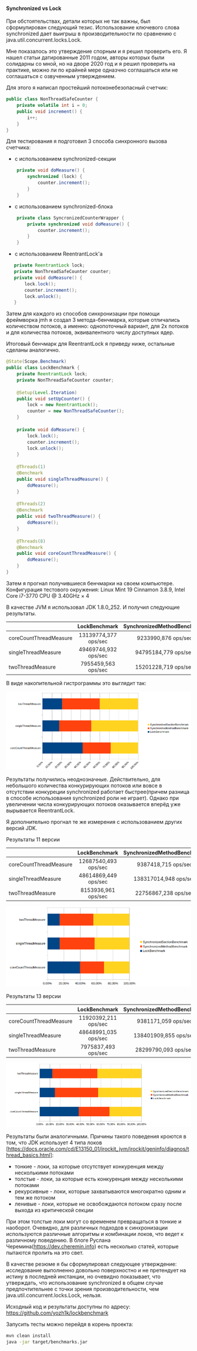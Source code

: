 #### Synchronized vs Lock

При обстоятельствах, детали которых не так важны, был сформулирован следующий тезис. Использование ключевого слова synchronized дает выигрыш в производительности по сравнению с java.util.concurrent.locks.Lock.

Мне показалось это утверждение спорным и я решил проверить его. Я нашел статьи датированные 2011 годом, авторы которых были солидарны со мной, но на дворе 2020 год и я решил проверить на практике, можно ли по крайней мере одназчно соглашаться или не соглашаться с озвученным утверждением.

Для этого я написал простейший потоконебезопасный счетчик:

```java
public class NonThreadSafeCounter {
    private volatile int i = 0;
    public void increment() {
        i++;
    }
}
```

Для тестирования я подготовил 3 способа синхронного вызова счетчика:
* с использованием synchronized-секции
```java
    private void doMeasure() {
        synchronized (lock) {
            counter.increment();
        }
    }
```
* с использованием synchronized-блока
```java
    private class SyncronizedCounterWrapper {
        private synchronized void doMeasure() {
            counter.increment();
        }
    }
```
* с использованием ReentrantLock'а
 ```java
    private ReentrantLock lock;
    private NonThreadSafeCounter counter;
    private void doMeasure() {
        lock.lock();
        counter.increment();
        lock.unlock();
    }
 ```
 Затем для каждого из способов синхронизации при помощи фреймворка jmh я создал 3 метода-бенчмарка, которые отличались количеством потоков, а именно: однопоточный вариант, для 2х потоков и для количества потоков, эквивалентного числу доступных ядер.

 Итоговый бенчмарк для ReentrantLock я приведу ниже, остальные сделаны аналогично.
```java
@State(Scope.Benchmark)
public class LockBenchmark {
    private ReentrantLock lock;
    private NonThreadSafeCounter counter;

    @Setup(Level.Iteration)
    public void setUpCounter() {
        lock = new ReentrantLock();
        counter = new NonThreadSafeCounter();
    }

    private void doMeasure() {
        lock.lock();
        counter.increment();
        lock.unlock();
    }

    @Threads(1)
    @Benchmark
    public void singleThreadMeasure() {
        doMeasure();
    }

    @Threads(2)
    @Benchmark
    public void twoThreadMeasure() {
        doMeasure();
    }

    @Threads(8)
    @Benchmark
    public void coreCountThreadMeasure() {
        doMeasure();
    }
}
```


Затем я прогнал получившиеся бенчмарки на своем компьютере.
Конфигурация тестового окружения: Linux Mint 19 Cinnamon 3.8.9, Intel Core i7-3770 CPU @ 3.40GHz × 4

В качестве JVM я использовал JDK 1.8.0_252. И получил следующие результаты.

| | LockBenchmark	| SynchronizedMethodBenchmark | SynchronizedSectionBenchmark |
| ------------- |:-------------:|:-------------:|:-----:|
| coreCountThreadMeasure | 13139774,377 ops/sec  | 9233990,876 ops/sec  | 8895153,208 ops/sec  |
| singleThreadMeasure | 49469746,932 ops/sec | 94795184,779 ops/sec  | 137784882,204 ops/sec  |
| twoThreadMeasure | 7955459,563 ops/sec | 15201228,719 ops/sec  | 15421543,665 ops/sec  |

В виде накопительной гистрограммы это выглядит так:

![picture](results/8/8.png)

Результаты получились неоднозначные. Действительно, для небольшого количества конкурирующих потоков или вовсе в отсутствии
 конкуреции synchronized работает быстрее(причем разница в способе использования synchronized роли не играет). Однако при
 увеличении числа конкурирующих потоков оказывается вперёд уже вырывается ReentrantLock.

Я дополнительно прогнал те же измерения с использованием других версий JDK.

Результаты 11 версии

| | LockBenchmark	| SynchronizedMethodBenchmark | SynchronizedSectionBenchmark |
| ------------- |:-------------:|:-------------:|:-----:|
| coreCountThreadMeasure | 12687540,493 ops/sec  | 9387418,715 ops/sec  | 9893503,33 ops/sec  |
| singleThreadMeasure | 48614869,449 ops/sec | 138317014,948 ops/sec  | 137726815,486 ops/sec  |
| twoThreadMeasure | 8153936,961 ops/sec | 22756867,238 ops/sec  | 24366107,333 ops/sec  |

![picture](results/11/11.png)

Результаты 13 версии

| | LockBenchmark	| SynchronizedMethodBenchmark | SynchronizedSectionBenchmark |
| ------------- |:-------------:|:-------------:|:-----:|
| coreCountThreadMeasure | 11920392,211 ops/sec  | 9381171,059 ops/sec  | 9751548,69 ops/sec  |
| singleThreadMeasure | 48648991,035 ops/sec | 138401909,855 ops/sec  | 138389513,615 ops/sec  |
| twoThreadMeasure | 7975837,493 ops/sec | 28299790,093 ops/sec  | 27811727,651 ops/sec  |

![picture](results/13/13.png)


Результаты были аналогичными. Причины такого поведения кроются в том, что JDK использует 4 типа локов [https://docs.oracle.com/cd/E13150_01/jrockit_jvm/jrockit/geninfo/diagnos/thread_basics.html]:
* тонкие - локи, за которые отсутствует конкуренция между несколькими потоками
* толстые  - локи, за которые есть конкуренция между несколькими потоками
* рекурсивные  - локи, которые захватываются многократно одним и тем же потоком
* ленивые - локи, которые не освобождаются потоком сразу после выхода из критической секции

При этом толстые локи могут со временем превращаться в тонкие и наоборот. Очевидно, для различных подходов к синхронизации
 используются различные алгоритмы и комбинации локов, что ведет к различному поведению. В блоге Руслана Черемина(https://dev.cheremin.info) есть несколько статей,
  которые пытаются пролить на это свет.

В качестве резюме я бы сформулировал следующее утверждение: исследование выполненно довольно поверхностно и не претендует
на истину в последней инстанции, но очевидно показывает, что утверждать, что использование synchronized в общем случае
предпочтительнее с точки зрения производительности, чем java.util.concurrent.locks.Lock, нельзя.

Исходный код и результаты доступны по адресу: https://github.com/yozh1k/lockbenchmark

Запусить тесты можно перейдя в корень проекта:

```bash
mvn clean install
java -jar target/benchmarks.jar

```









